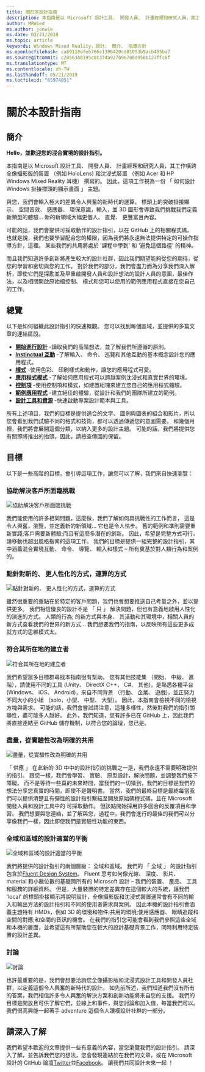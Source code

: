 ```yaml
---
title: 關於本設計指南
description: 本指南是以 Microsoft 設計工具、 開發人員、 計畫經理和研究人員，其工作橫跨全像攝影版的裝置 （例如 HoloLens) 和沈浸式裝置 （例如 Acer 和 HP Windows Mixed Reality 耳機） 撰寫的。
author: MRWied
ms.author: jonwie
ms.date: 03/21/2018
ms.topic: article
keywords: Windows Mixed Reality，設計、 簡介、 指導方針
ms.openlocfilehash: ca69118dfeb766c1386420cd81053b9acb485ba7
ms.sourcegitcommit: c20563b8195c0c374a927b96708d958b127ffc8f
ms.translationtype: MT
ms.contentlocale: zh-TW
ms.lasthandoff: 05/21/2019
ms.locfileid: "65974851"
---
```

# <a name="about-this-design-guidance"></a>關於本設計指南

## <a name="introduction"></a>簡介

**Hello，並歡迎您的混合實境的設計指引。**

本指南是以 Microsoft 設計工具、 開發人員、 計畫經理和研究人員，其工作橫跨全像攝影版的裝置 （例如 HoloLens) 和沈浸式裝置 （例如 Acer 和 HP Windows Mixed Reality 耳機） 撰寫的。 因此，這項工作視為一份 「 如何設計 Windows 掛接標頭的顯示畫面 」 主題。

與您，我們會輸入極大的差異令人興奮的新時代的運算。 標頭上的突破掛接顯示、 空間音效、 感應器、 環保意識，輸入，並 3D 圖形會導致我們挑戰我們定義新類型的體驗... 新的新領域大幅更個人、 直覺、 更豐富且內容。

可能的話，我們會提供可採取動作的設計指引，以在 GitHub 上的相關程式碼。 也就是說，我們也要學習配合您的權限，因為我們將永遠無法提供特定的可操作指導方針，這裡。 某些我們的共用將處於 '課程中學到' 和 '避免這個路徑' 的精神。

而且我們知道許多創新將產生較大的設計社群，因此我們期望能夠從您的期待，從您的學習和密切與您的工作。 對於我們的部分，我們會盡力而為分享我們深入解析，即使它們是探勘並及早重啟開發人員和設計想法的設計人員的意圖，最佳作法，以及相關開啟原始檔控制、 模式和您可以使用的範例應用程式直接在您自己的工作。

## <a name="overview"></a>總覽

以下是如何組織此設計指引的快速概觀。 您可以找到每個區域，並提供的多篇文章的連結區段。
* **[開始進行設計](mixed-reality.md)** -讀取我們的高階想法，並了解我們所遵循的原則。
* **[Instinctual 互動](interaction-fundamentals.md)** -了解輸入、 命令、 巡覽和其他互動的基本概念設計您的應用程式。
* **[樣式](typography.md)** -使用色彩、 印刷樣式和動作，讓您的應用程式可愛。
* **[應用程式模式](types-of-mixed-reality-apps.md)** -了解如何應用程式可以跨越案例沈浸式和真實世界的環境。
* **[控制項](interactable-object.md)** -使用控制項和模式，如建置組塊來建立您自己的應用程式體驗。
* **[範例應用程式](design.md#sample-apps)** -建立絕佳的體驗，從設計和我們的團隊所建立的範例。
* **[設計工具和資源](design.md#design-tools)** -快速啟動專案設計範本與工具。

所有上述項目，我們的目標是提供適合的文字、 圖例與圖表的組合和影片，所以您會看到我們試驗不同的格式和技術，都可以透過傳遞您的意圖需要。 和幾個月裡，我們將會展開這個分類，以納入更多的設計主題。 可能的話，我們將提供您有關即將推出的抬頭，因此，請檢查傳回的保留。

## <a name="objectives"></a>目標

以下是一些高階的目標，會引導這項工作，讓您可以了解，我們來自快速瀏覽：

### <a name="help-solve-customer-challenges"></a>協助解決客戶所面臨挑戰

![協助解決客戶所面臨挑戰](images/500px-fix-a-broken-switch-with-hololens.jpg) <br>

我們能使用的許多相同問題，這麼做，我們了解如何具挑戰性的工作而言， 這是令人興奮，瀏覽，並定義新的新領域... 它也是令人怯步。 舊的範例和準則需要重新實踐;客戶需要新體驗;而且有這麼多潛在的創新。 因此，希望是完整方式可行，請移動也超出風格指南的這項工作。 我們的目標是提供一組完整的設計指引，其中涵蓋混合實境互動、 命令、 導覽、 輸入和樣式 – 所有奠基於對人類行為和案例的。 

### <a name="point-the-way-towards-a-new-more-human-way-of-computing"></a>點針對新的、 更人性化的方式，運算的方式

![點針對新的、 更人性化的方式，運算的方式](images/500px-man-and-women-with-holograph-on-table.png)<br>

雖然很重要的重點在於特定的客戶問題，我們也會想要推送自己考量之外，並以提供更多。 我們相信優良的設計不是 「 只 」 解決問題，但也有意義地啟用人性化的演進的方式。 人類的行為; 的新方式與本身、 其活動和其環境中，相關人員的新方式查看我們的世界的新方式... 我們想要我們的指南，以反映所有這些更多成就方式的思維模式太。 

### <a name="meet-creators-where-they-are"></a>符合其所在地的建立者

![符合其所在地的建立者](images/500px-creators.jpg) <br>

我們希望眾多目標群尋找本指南很有幫助。 您有其他技能集 （開始、 中級、 進階），請使用不同的工具 (Unity、 DirectX C++， C#、 其他)，是熟悉各種平台 (Windows、 iOS、 Android)，來自不同背景 （行動、 企業、 遊戲)，並正努力不同大小的小組 （solo，小型、 中型、 大型）。 因此，本指南會檢視不同的檢視方塊與需求。 可能的話，我們會嘗試請注意，這種多樣性，然後對我們的指引關聯性，盡可能多人越好。 此外，我們知道，您有許多已在 GitHub 上，因此我們將直接連結至 GitHub 儲存機制，以符合您的論壇，您已是。 

### <a name="share-as-much-as-possible-from-experimental-to-explicit"></a>盡量，從實驗性改為明確的共用

![盡量，從實驗性改為明確的共用](images/500px-man-playinggame.jpg) <br>

「 供應 」 在此新的 3D 中中的設計指引的挑戰之一是，我們永遠不需要明確提供的指引。 跟您一樣，我們會學習、 實驗、 原型設計，解決問題，並調整我們按下障礙。 而不是等待一些莫的未來時間，當我們的一切猜到，我們的目標是我們的想法分享您真實的時間，即使不是聲明書。 當然，我們的最終目標是最終每當我們可以提供清楚且有彈性的設計指引繫結至開放原始碼程式碼，且在 Microsoft 開發人員和設計工具中的 可採取動作。 但該點開始採用許多回合的反覆項目和學習。 我們想要與您連絡，並了解與您，過程中，我們會進行的最佳的我們可以分享像我們一樣，因此即使我們是實驗性功能的東西。 

### <a name="the-right-balance-of-global-and-local-design"></a>全域和區域的設計適當的平衡

![全域和區域的設計適當的平衡](images/500px-fluentdesign.jpg) <br>

我們將提供的設計指引的兩個層級： 全域和區域。 我們的 「 全域 」 的設計指引包含於[Fluent Design System](http://fluent.microsoft.com)。 Fluent 思考如何像光線、 深度、 影片、 material 和小數位數的基礎跨所有的 Microsoft 設計 – 我們的裝置、 產品、 工具和服務的詳細資料。 但是，大量裝置的特定差異存在這個較大的系統，讓我們 'local' 的標頭掛接顯示將說明設計，全像攝影版和沈浸式裝置通常會有不同的輸入和輸出方法的設計指引和不同的使用者需求與案例。 因此本機的設計指引會涵蓋主題特有 HMDs，例如 3D 的環境和物件;共用的環境;使用感應器、 眼睛追蹤和空間的對應;和空間的音訊的機會。 在我們的指引您可能會看到我們參照這些全域和本機的層面，並希望這有所幫助您在較大的設計基礎背景工作，同時利用特定裝置的設計差異。

### <a name="have-a-discussion"></a>討論

![討論](images/500px-share.jpg) <br>

也許最重要的是，我們會想要洽詢您全像攝影版和沈浸式設計工具和開發人員社群，以定義這個令人興奮的新時代的設計。 如先前所述，我們知道我們沒有所有的答案，我們相信許多令人興奮的解決方案和創新功能將來自您的支援。 我們的目標是開放且可供了解它們，並線上和事件，與您討論和加入值，每當我們可以。 我們很高興能一起著手 adventure 這個令人讚嘆設計社群的一部分。 

## <a name="please-dive-in"></a>請深入了解

我們希望本歡迎的文章提供一些有意義的內容，當您瀏覽我們的設計指引。 請深入了解，並告訴我們您的想法，您會發現連結於在我們的文章，或在 Microsoft 設計的 GitHub 論壇[Twitter](https://twitter.com/MicrosoftDesign)並[Facebook](https://www.facebook.com/microsoftdesign/)。 讓我們共同設計未來一起 ！
